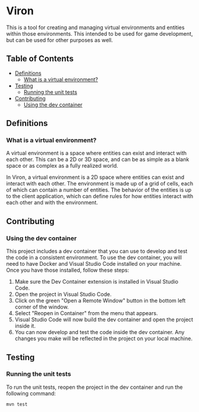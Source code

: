 # Viron
This is a tool for creating and managing virtual environments and entities within those environments. This intended to be used for game development, but can be used for other purposes as well.

## Table of Contents
- [Definitions](#definitions)
    - [What is a virtual environment?](#what-is-a-virtual-environment)
- [Testing](#testing)
    - [Running the unit tests](#running-the-unit-tests)
- [Contributing](#contributing)
    - [Using the dev container](#using-the-dev-container)

## Definitions
### What is a virtual environment?
A virtual environment is a space where entities can exist and interact with each other. This can be a 2D or 3D space, and can be as simple as a blank space or as complex as a fully realized world.

In Viron, a virtual environment is a 2D space where entities can exist and interact with each other. The environment is made up of a grid of cells, each of which can contain a number of entities. The behavior of the entities is up to the client application, which can define rules for how entities interact with each other and with the environment.

## Contributing
### Using the dev container
This project includes a dev container that you can use to develop and test the code in a consistent environment. To use the dev container, you will need to have Docker and Visual Studio Code installed on your machine. Once you have those installed, follow these steps:
1. Make sure the Dev Container extension is installed in Visual Studio Code.
2. Open the project in Visual Studio Code.
3. Click on the green "Open a Remote Window" button in the bottom left corner of the window.
4. Select "Reopen in Container" from the menu that appears.
5. Visual Studio Code will now build the dev container and open the project inside it.
6. You can now develop and test the code inside the dev container. Any changes you make will be reflected in the project on your local machine.

## Testing
### Running the unit tests
To run the unit tests, reopen the project in the dev container and run the following command:

```bash
mvn test
```